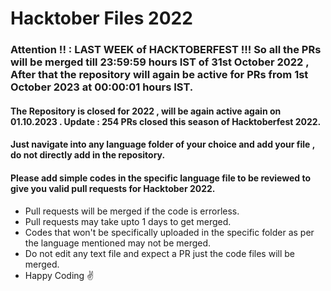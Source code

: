 # Hacktober Files 2022

### Attention !! : LAST WEEK of HACKTOBERFEST !!! So all the PRs will be merged till 23:59:59 hours IST of 31st October 2022 , After that the repository will again be active for PRs from 1st October 2023 at 00:00:01 hours IST.

#### The Repository is closed for 2022 , will be again active again on 01.10.2023 . Update : 254 PRs closed this season of Hacktoberfest 2022.

#### Just navigate into any language folder of your choice and add your file , do not directly add in the repository.

#### Please add simple codes in the specific language file to be reviewed to give you valid pull requests for Hacktober 2022.

* Pull requests will be merged if the code is errorless.
* Pull requests may take upto 1 days to get merged.
* Codes that won't be specifically uploaded in the specific folder as per the language mentioned may not be merged.
* Do not edit any text file and expect a PR just the code files will be merged.
* Happy Coding ✌️

